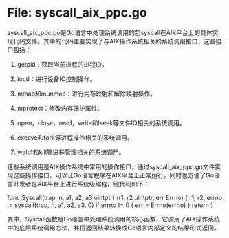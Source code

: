# File: syscall_aix_ppc.go

syscall_aix_ppc.go是Go语言中处理系统调用的包syscall在AIX平台上的具体实现代码文件。其中的代码主要实现了与AIX操作系统相关的系统调用接口，这些接口包括：

1. getpid：获取当前进程的进程ID。

2. ioctl：进行设备IO控制操作。

3. mmap和munmap：进行内存映射和解除映射操作。

4. mprotect：修改内存保护属性。

5. open，close，read，write和lseek等文件IO相关的系统调用。

6. execve和fork等进程操作相关的系统调用。

7. wait4和kill等进程管理相关的系统调用。

这些系统调用是AIX操作系统中常用的操作接口，通过syscall_aix_ppc.go文件实现这些操作接口，可以让Go语言程序在AIX平台上正常运行，同时也方便了Go语言开发者在AIX平台上进行系统级编程。键代码如下：

func Syscall(trap, n, a1, a2, a3 uintptr) (r1, r2 uintptr, err Errno) {
	r1, r2, errno := syscall(trap, n, a1, a2, a3, 0)
	if errno != 0 {
		err = Errno(errno)
	}
	return
}

其中，Syscall函数是Go语言中处理系统调用的核心函数，它调用了AIX操作系统中的底层系统调用方法，并将返回结果转换成Go语言内部定义的结果形式返回。

